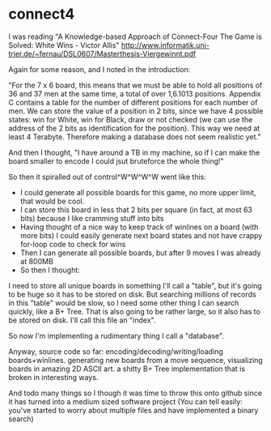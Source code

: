 connect4
========

I was reading "A Knowledge-based Approach of Connect-Four The Game is Solved: White Wins - Victor Allis"
http://www.informatik.uni-trier.de/~fernau/DSL0607/Masterthesis-Viergewinnt.pdf

Again for some reason, and I noted in the introduction:

"For the 7 x 6 board, this means that we must be able to hold
all positions of 36 and 37 men at the same time, a total of over 1,6.1013 positions. Appendix C contains
a table for the number of different positions for each number of men. We can store the value of
a position in 2 bits, since we have 4 possible states: win for White, win for Black, draw or not
checked (we can use the address of the 2 bits as identification for the position). This way we need at
least 4 Terabyte. Therefore making a database does not seem realistic yet."

And then I thought, "I have around a TB in my machine, so if I can make the board smaller to encode I could jsut bruteforce the whole thing!"

So then it spiralled out of control^W^W^W^W went like this:
- I could generate all possible boards for this game, no more upper limit, that would be cool.
- I can store this board in less that 2 bits per square (in fact, at most 63 bits) because I like cramming stuff into bits
- Having thought of a nice way to keep track of winlines on a board (with more bits) I could easily generate next board states and not have crappy for-loop code to check for wins
- Then I can generate all possible boards, but after 9 moves I was already at 800MB
- So then I thought:

I need to store all unique boards in something I'll call a "table", but it's going to be huge so it has to be stored on disk.
But searching millions of records in this "table" would be slow, so I need some other thing I can search quickly, like a B+ Tree. That is also going to be rather large, so it also has to be stored on disk. I'll call this file an "index".

So now I'm implementing a rudimentary thing I call a "database".

Anyway, source code so far:
encoding/decoding/writing/loading boards+winlines.
generating new boards from a move sequence, visualizing boards in amazing 2D ASCII art.
a shitty B+ Tree implementation that is broken in interesting ways.

And todo many things so I though it was time to throw this onto github since it has turned into a medium sized software project (You can tell easily: you've started to worry about multiple files and have implemented a binary search)


